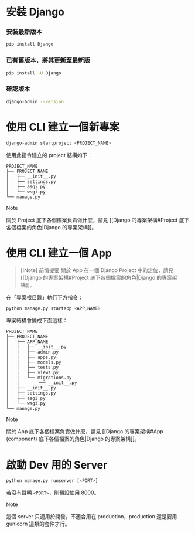 # 安裝 Django

### 安裝最新版本

```bash
pip install Django
```

### 已有舊版本，將其更新至最新版

```bash
pip install -U Django
```

### 確認版本

```bash
django-admin --version
```

# 使用 CLI 建立一個新專案

```bash
django-admin startproject <PROJECT_NAME>
```

使用此指令建立的 project 結構如下：

```plaintext
PROJECT_NAME
├── PROJECT_NAME
│   ├── __init__.py
│   ├── settings.py
│   ├── asgi.py
│   └── wsgi.py
└── manage.py
```

> [!Note]
> 關於 Project 底下各個檔案負責做什麼，請見 [[Django 的專案架構#Project 底下各個檔案的角色|Django 的專案架構]]。

# 使用 CLI 建立一個 App

> [!Note] 前情提要
> 關於 App 在一個 Django Project 中的定位，請見 [[Django 的專案架構#Project 底下各個檔案的角色|Django 的專案架構]]。

在「專案根目錄」執行下方指令：

```bash
python manage.py startapp <APP_NAME>
```

專案結構會變成下面這樣：

```plaintext
PROJECT_NAME
├── PROJECT_NAME
│   ├── APP_NAME
│   |   ├── __init__.py
│   |   ├── admin.py
│   |   ├── apps.py
│   |   ├── models.py
│   |   ├── tests.py
│   |   ├── views.py
│   |   └── migrations.py
│   |       └── __init__.py
│   ├── __init__.py
│   ├── settings.py
│   ├── asgi.py
│   └── wsgi.py
└── manage.py
```

> [!Note]
> 關於 App 底下各個檔案負責做什麼，請見 [[Django 的專案架構#App (component) 底下各個檔案的角色|Django 的專案架構]]。

# 啟動 Dev 用的 Server

```bash
python manage.py runserver [<PORT>]
```

若沒有聲明 `<PORT>`，則預設使用 8000。

> [!Note]
> 這個 server 只適用於開發，不適合用在 production，production 還是要用 gunicorn 這類的套件才行。
